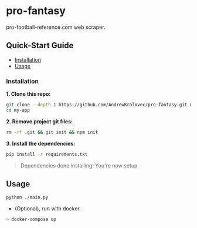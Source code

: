 # pro-fantasy
pro-football-reference.com web scraper. 

## Quick-Start Guide

- [Installation](#installation)
- [Usage](#usage)

### Installation

**1. Clone this repo:**

```sh
git clone --depth 1 https://github.com/AndrewKralovec/pro-fantasy.git my-app
cd my-app
```


**2. Remove project git files:**

```sh
rm -rf .git && git init && npm init
```


**3. Install the dependencies:**

```sh
pip install -r requirements.txt
```

> Dependencies done installing!
> You're now setup

## Usage
```sh
python ./main.py
```

- (Optional), run with docker. 
```sh
> docker-compose up
```
